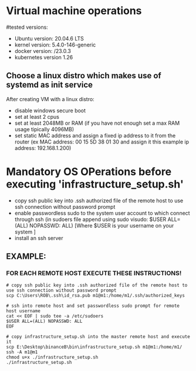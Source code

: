 
# Virtual machine operations

#tested versions:
- Ubuntu version: 20.04.6 LTS
- kernel version: 5.4.0-146-generic
- docker version: /23.0.3
- kubernetes version 1.26

## Choose a linux distro which makes use of systemd as init service

After creating VM with a linux distro:
- disable windows secure boot
- set at least 2 cpus
- set at least 2048MB or RAM (if you have not enough set a max RAM usage tipically 4096MB)
- set static MAC address and assign a fixed ip address to it from the router (ex MAC address: 00 15 5D 38 01 30 and assign it this example ip address: 192.168.1.200)

# Mandatory OS OPerations before executing 'infrastructure_setup.sh'
- copy ssh public key into .ssh authorized file of the remote host to use ssh connection without password prompt
- enable passwordless sudo to the system user account to which connect through ssh (in sudoers file append using sudo visudo: $USER ALL=(ALL) NOPASSWD: ALL) [Where $USER is your username on your system ]
- install an ssh server

## EXAMPLE:
### FOR EACH REMOTE HOST EXECUTE THESE INSTRUCTIONS!
```
# copy ssh public key into .ssh authorized file of the remote host to use ssh connection without password prompt
scp C:\Users\ROB\.ssh\id_rsa.pub m1@m1:/home/m1/.ssh/authorized_keys

# ssh into remote host and set passwordless sudo prompt for remote host username
cat << EOF | sudo tee -a /etc/sudoers
$USER ALL=(ALL) NOPASSWD: ALL
EOF
```

```
# copy infrastructure_setup.sh into the master remote host and execute it
scp E:\Desktop\binanceB\bin\infrastructure_setup.sh m1@m1:/home/m1/
ssh -A m1@m1
chmod u+x ./infrastructure_setup.sh
./infrastructure_setup.sh
```